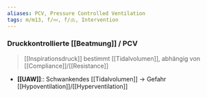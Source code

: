 ```yaml
---
aliases: PCV, Pressure Controlled Ventilation
tags: m/m13, f/💤, f/🫁, Intervention
---
```

### Druckkontrollierte [[Beatmung]] / PCV
> [[Inspirationsdruck]] bestimmt [[Tidalvolumen]], abhängig von [[Compliance]]/[[Resistance]]
- **[[UAW]]**:: Schwankendes [[Tidalvolumen]] → Gefahr [[Hypoventilation]]/[[Hyperventilation]]